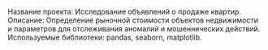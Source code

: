 Название проекта: Исследование объявлений о продаже квартир.
Описание: Определение рыночной стоимости объектов недвижимости и параметров для отслеживания аномалий и мошеннических действий.
Используемые библиотеки: pandas, seaborn, matplotlib.
